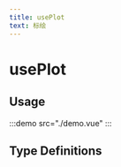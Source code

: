 ```yaml
---
title: usePlot
text: 标绘
---
```


# usePlot

## Usage

:::demo src="./demo.vue"
:::

## Type Definitions

<!-- :::dts ./index.ts -->
